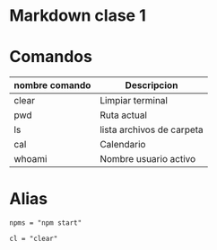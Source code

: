  # Markdown clase 1
 
 # Comandos 
 
 | nombre comando | Descripcion                 |
 |----------------|-----------------------------|
 | clear          | Limpiar terminal            | 
 | pwd            | Ruta actual                 |
 | ls             | lista archivos de carpeta   |
 | cal            | Calendario                  |
 | whoami         | Nombre usuario activo       |
 
 
 # Alias
 ```
 npms = "npm start"
 
 cl = "clear"
 
 ```

